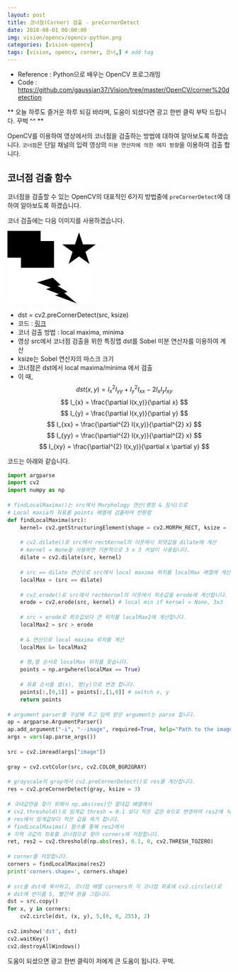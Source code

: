 ```yaml
---
layout: post
title: 코너점(Corner) 검출 - preCornerDetect  
date: 2018-08-01 00:00:00
img: vision/opencv/opencv-python.png
categories: [vision-opencv] 
tags: [vision, opencv, corner, 코너,] # add tag
---
```


+ Reference : Python으로 배우는 OpenCV 프로그래밍
+ Code : https://github.com/gaussian37/Vision/tree/master/OpenCV/corner%20detection

** 오늘 하루도 즐거운 하루 되길 바라며, 도움이 되셨다면 광고 한번 클릭 부탁 드립니다. 꾸벅 ^^ **

OpenCV를 이용하여 영상에서의 코너점을 검출하는 방법에 대하여 알아보도록 하겠습니다.
`코너점`은 단일 채널의 입력 영상의 `미분 연산자에 의한 에지 방향`을 이용하여 검출 합니다.

## 코너점 검출 함수

코너점을 검출할 수 있는 OpenCV의 대표적인 6가지 방법중에 `preCornerDetect`에 대하여 알아보도록 하겠습니다.

코너 검출에는 다음 이미지를 사용하겠습니다.

<img src="../assets/img/vision/opencv/corner-detection/corner-test.png" alt="Drawing" style="width: 200px;"/>

<br>

+ dst = cv2.preCornerDetect(src, ksize)
+ 코드 : [링크](https://github.com/gaussian37/Vision/blob/master/OpenCV/corner%20detection/preCornerDetect.py)
+ 코너 검출 방법 : local maxima, minima
+ 영상 src에서 코너점 검출을 위한 특징맵 dst를 Sobel 미분 연산자를 이용하여 계산
+ ksize는 Sobel 연산자의 마스크 크기
+ 코너점은 dst에서 local maxima/minima 에서 검출
+ 이 때, $$ dst(x, y) = I^{2}_{x}I_{yy} + I^{2}_{y}I_{xx} - 2I_{x}I_{y}I_{xy} $$
  $$ I_{x} = \frac{\partial I(x,y)}{\partial x} $$
  $$ I_{y} = \frac{\partial I(x,y)}{\partial y} $$
  $$ I_{xx} = \frac{\partial^{2} I(x,y)}{\partial^{2} x} $$
  $$ I_{yy} = \frac{\partial^{2} I(x,y)}{\partial^{2} x} $$
  $$ I_{xy} = \frac{\partial^{2} I(x,y)}{\partial x \partial y} $$
  
코드는 아래와 같습니다.         
        
```python
import argparse
import cv2
import numpy as np

# findLocalMaxima()는 src에서 Morphology 연산(팽창 & 침식)으로 
# Local maxia의 좌표를 points 배열에 검출하여 반환함
def findLocalMaxima(src):
    kernel= cv2.getStructuringElement(shape = cv2.MORPH_RECT, ksize = (11,11))
    
    # cv2.dilate()로 src에서 rectKernel의 이웃에서 최댓값을 dilate에 계산
    # kernel = None을 사용하면 기본적으로 3 x 3 커널이 사용됩니다.
    dilate = cv2.dilate(src, kernel)
    
    # src == dilate 연산으로 src에서 local maxima 위치를 localMax 배열에 계산합니다.
    localMax = (src == dilate)

    # cv2.erode()로 src에서 rectKernel의 이웃에서 최솟값을 erode에 계산합니다.
    erode = cv2.erode(src, kernel) # local min if kernel = None, 3x3
    
    # src > erode로 최솟값보다 큰 위치를 localMax2에 계산합니다.
    localMax2 = src > erode 
    
    # & 연산으로 local maxima 위치를 계산
    localMax &= localMax2
    
    # 행,열 순서로 localMax 위치를 찾습니다.
    points = np.argwhere(localMax == True)
    
    # 좌표 순서를 열(x), 행(y)으로 변경 합니다.
    points[:,[0,1]] = points[:,[1,0]] # switch x, y 
    return points

# argument parser를 구성해 주고 입력 받은 argument는 parse 합니다.
ap = argparse.ArgumentParser()
ap.add_argument("-i", "--image", required=True, help="Path to the image")
args = vars(ap.parse_args())

src = cv2.imread(args["image"])

gray = cv2.cvtColor(src, cv2.COLOR_BGR2GRAY)

# grayscale의 gray에서 cv2.preCornerDetect()로 res를 계산합니다.
res = cv2.preCornerDetect(gray, ksize = 3)

# 극대값만을 찾기 위해서 np.abs(res)인 절대값 배열에서
# cv2.threshold()로 임계값 thresh = 0.1 보다 작은 값은 0으로 변경하여 res2에 저장합니다.
# res에서 임계값보다 작은 값을 제거 합니다.
# findLocalMaxima() 함수를 통해 res2에서 
# 지역 극값의 좌표를 코너점으로 찾아 corners에 저장합니다.
ret, res2 = cv2.threshold(np.abs(res), 0.1, 0, cv2.THRESH_TOZERO)

# corner를 저장합니다.
corners = findLocalMaxima(res2) 
print('corners.shape=', corners.shape)

# src를 dst에 복사하고, 코너점 배열 corners의 각 코너점 좌표에 cv2.circle()로
# dst에 반지름 5, 빨간색 원을 그립니다.
dst = src.copy()
for x, y in corners:
    cv2.circle(dst, (x, y), 5,(0, 0, 255), 2)

cv2.imshow('dst', dst)
cv2.waitKey()
cv2.destroyAllWindows()
```
        
도움이 되셨으면 광고 한번 클릭이 저에게 큰 도움이 됩니다. 꾸벅.      
